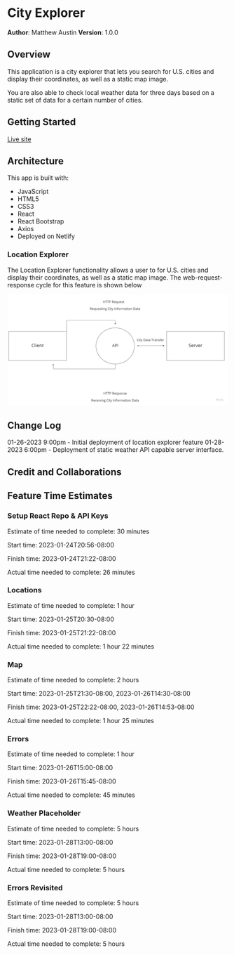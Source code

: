 # City Explorer

**Author**: Matthew Austin
**Version**: 1.0.0

## Overview

This application is a city explorer that lets you search for U.S. cities and display their coordinates, as well as a static map image.

You are also able to check local weather data for three days based on a static set of data for a certain number of cities.

## Getting Started

[Live site](matt-austin-city-explorer.netlify.app)

## Architecture

This app is built with:

- JavaScript
- HTML5
- CSS3
- React
- React Bootstrap
- Axios
- Deployed on Netlify

### Location Explorer

The Location Explorer functionality allows a user to for U.S. cities and display their coordinates, as well as a static map image. The web-request-response cycle for this feature is shown below

![Web Request Response Cycle for Location Explorer](public/images/location-explorer-WRC.jpg)

## Change Log

01-26-2023 9:00pm - Initial deployment of location explorer feature
01-28-2023 6:00pm - Deployment of static weather API capable server interface.

## Credit and Collaborations
<!-- Give credit (and a link) to other people or resources that helped you build this application. -->

## Feature Time Estimates

### Setup React Repo & API Keys

Estimate of time needed to complete: 30 minutes

Start time: 2023-01-24T20:56-08:00

Finish time: 2023-01-24T21:22-08:00

Actual time needed to complete: 26 minutes

### Locations

Estimate of time needed to complete: 1 hour

Start time: 2023-01-25T20:30-08:00

Finish time: 2023-01-25T21:22-08:00

Actual time needed to complete: 1 hour 22 minutes

### Map

Estimate of time needed to complete: 2 hours

Start time: 2023-01-25T21:30-08:00, 2023-01-26T14:30-08:00

Finish time: 2023-01-25T22:22-08:00, 2023-01-26T14:53-08:00

Actual time needed to complete: 1 hour 25 minutes

### Errors

Estimate of time needed to complete: 1 hour

Start time: 2023-01-26T15:00-08:00

Finish time: 2023-01-26T15:45-08:00

Actual time needed to complete: 45 minutes

### Weather Placeholder

Estimate of time needed to complete: 5 hours

Start time: 2023-01-28T13:00-08:00

Finish time: 2023-01-28T19:00-08:00

Actual time needed to complete: 5 hours

### Errors Revisited

Estimate of time needed to complete: 5 hours

Start time: 2023-01-28T13:00-08:00

Finish time: 2023-01-28T19:00-08:00

Actual time needed to complete: 5 hours
